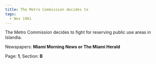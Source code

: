 ```yaml
---  
title: The Metro Commission decides to  
tags:  
  - Nov 1961  
---  
```

  
The Metro Commission decides to fight for reserving public use areas in Islandia.  
  
Newspapers: **Miami Morning News or The Miami Herald**  
  
Page: **1**, Section: **B** 

